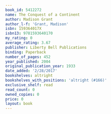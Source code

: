 ```yaml
---
book_id: 5412272
name: The Conquest of a Continent
author: Madison Grant
author_l-f: 'Grant, Madison'
isbn: 159364017X
isbn13: 9781593640170
my_rating: 0
average_rating: 3.67
publisher: Liberty Bell Publications
binding: Paperback
number_of_pages: 452
year_published: 2004
original_publication_year: 1933
date_added: '2/28/2017'
bookshelves: altright
bookshelves_with_positions: 'altright (#166)'
exclusive_shelf: read
read_count: 0
owned_copies: 0
price: 0
layout: book
---
```

